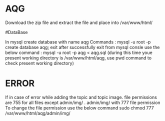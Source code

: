# AQG

Download the zip file and extract the file and place into /var/www/html/

#DataBase

In mysql create database with name aqg
Commands :
mysql -u root -p
create database aqg;
exit
after successfully exit from mysql consle use the below command :
mysql -u root -p aqg < aqg.sql (during this time youe present working directory is /var/www/html/aqg, use pwd command to check present working directory)


# ERROR
If in case of  error while adding the topic and topic image.
file permissions are 755 for all files except admin/img/ .
admin/img/ with 777 file permission
To change the file permission use the below command 
sudo chmod 777 /var/www/html/aqg/admin/img/

